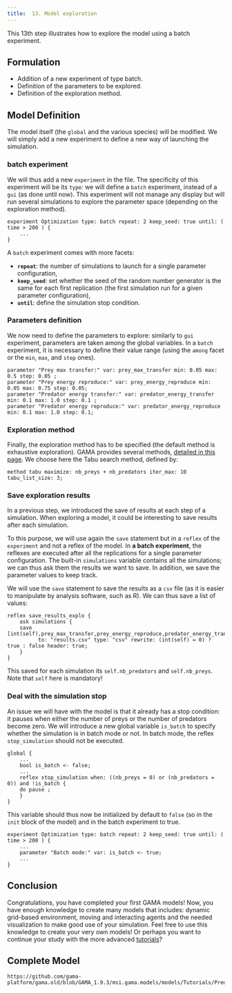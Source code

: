 ```yaml
---
title:  13. Model exploration
---
```



This 13th step illustrates how to explore the model using a batch experiment.


## Formulation

* Addition of a new experiment of type batch.
* Definition of the parameters to be explored.
* Definition of the exploration method.


## Model Definition

The model itself (the `global` and the various species) will be modified. We will simply add a new experiment to define a new way of launching the simulation.

### batch experiment

We will thus add a new `experiment` in the file. The specificity of this experiment will be its `type`: we will define a `batch` experiment, instead of a `gui` (as done until now). This experiment will not manage any display but will run several simulations to explore the parameter space (depending on the exploration method).

```
experiment Optimization type: batch repeat: 2 keep_seed: true until: ( time > 200 ) {
    ...
}
```

A `batch` experiment comes with more facets:

* **`repeat`**: the number of simulations to launch for a single parameter configuration,
* **`keep_seed`**: set whether the seed of the random number generator is the same for each first replication (the first simulation run for a given parameter configuration),
* **`until`**: define the simulation stop condition.

### Parameters definition

We now need to define the parameters to explore: similarly to `gui` experiment, parameters are taken among the global variables. In a `batch` experiment, it is necessary to define their value range (using the `among` facet or the `min`, `max`, and `step` ones).

```
parameter "Prey max transfer:" var: prey_max_transfer min: 0.05 max: 0.5 step: 0.05 ;
parameter "Prey energy reproduce:" var: prey_energy_reproduce min: 0.05 max: 0.75 step: 0.05;
parameter "Predator energy transfer:" var: predator_energy_transfer min: 0.1 max: 1.0 step: 0.1 ;
parameter "Predator energy reproduce:" var: predator_energy_reproduce min: 0.1 max: 1.0 step: 0.1;
```

### Exploration method

Finally, the exploration method has to be specified (the default method is exhaustive exploration). GAMA provides several methods, [detailed in this page](ExplorationMethods).
We choose here the Tabu search method, defined by:
```
method tabu maximize: nb_preys + nb_predators iter_max: 10 tabu_list_size: 3;
```

### Save exploration results

In a previous step, we introduced the save of results at each step of a simulation. When exploring a model, it could be interesting to save results after each simulation.

To this purpose, we will use again the `save` statement but in a `reflex` of the `experiment` and not a reflex of the model. In **a batch experiment**, the reflexes are executed after all the replications for a single parameter configuration. The built-in `simulations` variable contains all the simulations; we can thus ask them the results we want to save. In addition, we save the parameter values to keep track. 

We will use the `save` statement to save the results as a `csv` file (as it is easier to manipulate by analysis software, such as R). We can thus save a list of values:

```
reflex save_results_explo {
    ask simulations {
	save [int(self),prey_max_transfer,prey_energy_reproduce,predator_energy_transfer,predator_energy_reproduce,self.nb_predators,self.nb_preys] 
          to: "results.csv" type: "csv" rewrite: (int(self) = 0) ? true : false header: true;
    }		
}
```
This saved for each simulation its `self.nb_predators` and `self.nb_preys`. Note that `self` here is mandatory!


### Deal with the simulation stop

An issue we will have with the model is that it already has a stop condition: it pauses when either the number of preys or the number of predators become zero. We will introduce a new global variable `is_batch` to specify whether the simulation is in batch mode or not. In batch mode, the reflex `stop_simulation` should not be executed.

```
global {
    ...
    bool is_batch <- false;
    ...
    reflex stop_simulation when: ((nb_preys = 0) or (nb_predators = 0)) and !is_batch {
	do pause ;
    } 
}
```

This variable should thus now be initialized by default to `false` (so in the `init` block of the model) and in the batch experiment to true.

```
experiment Optimization type: batch repeat: 2 keep_seed: true until: ( time > 200 ) {
    ...
    parameter "Batch mode:" var: is_batch <- true;
    ...
}
```


## Conclusion

Congratulations, you have completed your first GAMA models! Now, you have enough knowledge to create many models that includes: dynamic grid-based environment, moving and interacting agents and the needed visualization to make good use of your simulation. Feel free to use this knowledge to create your very own models! Or perhaps you want to continue your study with the more advanced [tutorials](Tutorials)?



## Complete Model

```gaml reference
https://github.com/gama-platform/gama.old/blob/GAMA_1.9.3/msi.gama.models/models/Tutorials/Predator%20Prey/models/Model%2013.gaml
```
